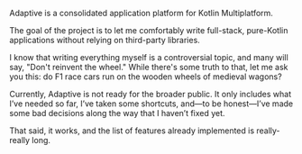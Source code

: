 Adaptive is a consolidated application platform for Kotlin Multiplatform.

The goal of the project is to let me comfortably write full-stack, pure-Kotlin applications without
relying on third-party libraries.

I know that writing everything myself is a controversial topic, and many will say, "Don't reinvent the wheel."
While there's some truth to that, let me ask you this: do F1 race cars run on the wooden wheels of
medieval wagons?

Currently, Adaptive is not ready for the broader public. It only includes what I’ve needed so far, 
I’ve taken some shortcuts, and—to be honest—I’ve made some bad decisions along the way that I haven’t fixed yet.

That said, it works, and the list of features already implemented is really-really long.